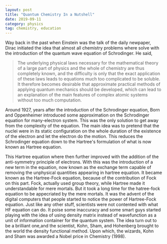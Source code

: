 ```yaml
---
layout: post
title: "Quantum Chemistry In a Nutshell"
date: 2019-09-11
category: physics 
tag: chemistry, education
---
```


Way back in the past when Einstein was the talk of the daily newpaper, Dirac initiated the idea that almost all chemistry problems where solve with the introduction of the quantum wave equation of Schrodinger. He said, 
> The underlying physical laws necessary for the mathematical theory of a large part of physics and the whole of chemistry are thus completely known, and the difficulty is only that the exact application of these laws leads to equations much too complicated to be soluble. It therefore becomes desirable that approximate practical methods of applying quantum mechanics should be developed, which can lead to an explanation of the main features of complex atomic systems without too much computation.

Around 1927, years after the introduction of the Schrodinger equation, Born and Oppenheimer introduced some approximation on the Schrodinger equation for many-electron system. This was the only solution to get away from the complexity of the equation. The main idea was to pretend that the nuclei were in its static configuration on the whole duration of the existence of the electron and let the electron do the motion. This reduces the Schrodinger equation down to the Hartree's formulation of what is now known as Hartree equation. 

This Hartree equation where then further improved with the addition of the anti-symmetry principle of electrons. With this was the introduction of a new term in the equation, now known as the exchange term capable of removing the unphysical quantities appearing in hartree equation. It became known as the Hartree-Fock equation, because of the contribution of Fock on this part. Fock, actually used group theory, while Hartree  made it understandable for mere mortals. But it took a long time for the hatree-fock equation to be appecriated by the mere mortals. It was the advent of the digital computers that people started to notice the power of Hartree-Fock equation. Just like any other stuff, scientists were not contented with what HF equation can do. It poise some inaccuracy and some smart guys started playing with the idea of using density matrix instead of wavefunction as a unit of information container for the quantum system. The idea turn out to be a brilliant one,and the scientist, Kohn, Sham, and Hohenberg brought to the world the density functional method. Upon which, the wizards, Kohn and Sham was awarded a Nobel price in Chemistry (1998).
 
